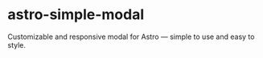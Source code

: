 # astro-simple-modal
Customizable and responsive modal for Astro — simple to use and easy to style.
